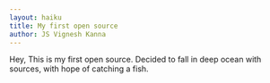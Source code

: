 ```yaml
---
layout: haiku
title: My first open source 
author: JS Vignesh Kanna
---
```


Hey, This is my first open source.
Decided to fall in deep ocean with sources,
with hope of catching a fish.

